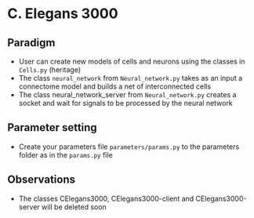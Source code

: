 # C. Elegans 3000

## Paradigm

+ User can create new models of cells and neurons using the classes in `Cells.py` (heritage)
+ The class `neural_network` from `Neural_network.py` takes as an input a connectome model and builds a net of interconnected cells
+ The class neural_network_server from `Neural_network.py` creates a socket and wait for signals to be processed by the neural network

## Parameter setting

+ Create your parameters file `parameters/params.py` to the parameters folder as in the `params.py` file

## Observations

+ The classes CElegans3000, CElegans3000-client and CElegans3000-server will be deleted soon